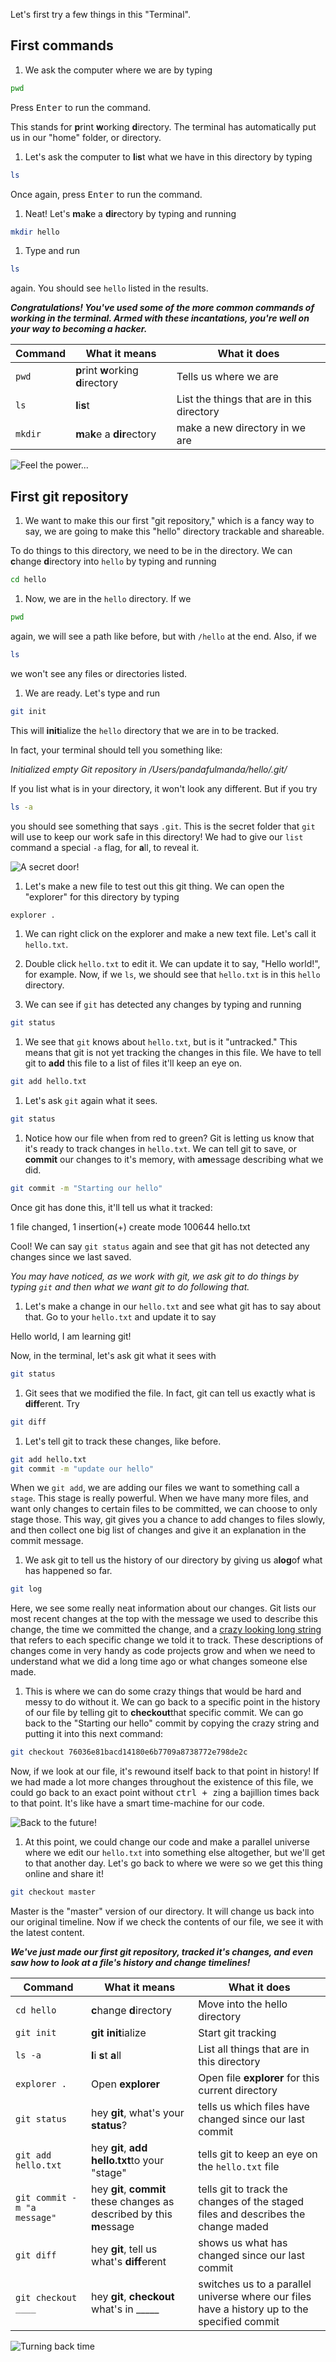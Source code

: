 Let's first try a few things in this "Terminal".

## First commands

1. We ask the computer where we are by typing

  ```bash
  pwd
  ```

  Press <kbd>Enter</kbd> to run the command.

  This stands for **p**rint **w**orking **d**irectory.  The terminal has automatically put us in our "home" folder, or directory.

1. Let's ask the computer to **l**i**s**t what we have in this directory by typing

  ```bash
  ls
  ```

  Once again, press <kbd>Enter</kbd> to run the command.

1. Neat! Let's **m**a**k**e a **dir**ectory by typing and running

  ```bash
  mkdir hello
  ```

1. Type and run

  ```bash
  ls
  ```

  again.  You should see ```hello``` listed in the results.

***Congratulations! You've used some of the more common commands of working in the terminal. Armed with these incantations, you're well on your way to becoming a hacker.***

| Command | What it means | What it does |
| ------- | ------------- | ------------ |
| `pwd` | **p**rint **w**orking **d**irectory | Tells us where we are |
| `ls` | **l**i**s**t | List the things that are in this directory |
| `mkdir` | **m**a**k**e a **dir**ectory | make a new directory in we are |

![Feel the power...](http://cdn.pastemagazine.com/www/blogs/awesome_of_the_day/harry%20potter%20animated%20gif.gif)

## First git repository

1. We want to make this our first "git repository," which is a fancy way to say, we are going to make this "hello" directory trackable and shareable.

  To do things to this directory, we need to be in the directory.  We can **c**hange **d**irectory into ```hello``` by typing and running

  ```bash
  cd hello
  ```

1. Now, we are in the ```hello``` directory.  If we

  ```bash
  pwd
  ```

  again, we will see a path like before, but with `/hello` at the end.  Also, if we

  ```bash
  ls
  ```
  we won't see any files or directories listed.

1. We are ready.  Let's type and run

  ```bash
  git init
  ```

  This will **init**ialize the `hello` directory that we are in to be tracked.

  In fact, your terminal should tell you something like:

  *Initialized empty Git repository in /Users/pandafulmanda/hello/.git/*

  If you list what is in your directory, it won't look any different. But if you try

  ```bash
  ls -a
  ```

  you should see something that says `.git`.  This is the secret folder that `git` will use to keep our work safe in this directory! We had to give our `list` command a special `-a` flag, for **a**ll, to reveal it.

  ![A secret door!](https://31.media.tumblr.com/d2cac9af6eec29f71f477d07d81cbaa6/tumblr_inline_n8pnawVld71ruskat.gif)

1. Let's make a new file to test out this git thing.  We can open the "explorer" for this directory by typing

  ``` bash
  explorer .
  ```

1. We can right click on the explorer and make a new text file.  Let's call it `hello.txt`.

1. Double click `hello.txt` to edit it.  We can update it to say, "Hello world!", for example.  Now, if we `ls`, we should see that `hello.txt` is in this `hello` directory.

1. We can see if `git` has detected any changes by typing and running

  ```bash
  git status
  ```

1. We see that `git` knows about `hello.txt`, but is it "untracked."  This means that git is not yet tracking the changes in this file.  We have to tell git to **add** this file to a list of files it'll keep an eye on.

  ```bash
  git add hello.txt
  ```

1. Let's ask `git` again what it sees.

  ```bash
  git status
  ```

1. Notice how our file when from red to green?  Git is letting us know that it's ready to track changes in `hello.txt`.  We can tell git to save, or **commit** our changes to it's memory, with a**m**essage describing what we did.

  ```bash
  git commit -m "Starting our hello"
  ```

  Once git has done this, it'll tell us what it tracked:

  1 file changed, 1 insertion(+)
  create mode 100644 hello.txt

  Cool!  We can say `git status` again and see that git has not detected any changes since we last saved.

  *You may have noticed, as we work with git, we ask git to do things by typing `git` and then what we want git to do following that.*

1. Let's make a change in our `hello.txt` and see what git has to say about that.  Go to your `hello.txt` and update it to say

  Hello world, I am learning git!

  Now, in the terminal, let's ask git what it sees with

  ```bash
  git status
  ```

1. Git sees that we modified the file.  In fact, git can tell us exactly what is **diff**erent.  Try

  ```bash
  git diff
  ```

1. Let's tell git to track these changes, like before.

  ```bash
  git add hello.txt
  git commit -m "update our hello"
  ```

  When we `git add`, we are adding our files we want to something call a `stage`.  This stage is really powerful.  When we have many more files, and want only changes to certain files to be committed, we can choose to only stage those.  This way, git gives you a chance to add changes to files slowly, and then collect one big list of changes and give it an explanation in the commit message.

1. We ask git to tell us the history of our directory by giving us a**log**of what has happened so far.

  ```bash
  git log
  ```

  Here, we see some really neat information about our changes.  Git lists our most recent changes at the top with the message we used to describe this change, the time we committed the change, and a [crazy looking long string](http://alblue.bandlem.com/2011/08/git-tip-of-week-objects.html) that refers to each specific change we told it to track.  These descriptions of changes come in very handy as code projects grow and when we need to understand what we did a long time ago or what changes someone else made.

1. This is where we can do some crazy things that would be hard and messy to do without it. We can go back to a specific point in the history of our file by telling git to **checkout**that specific commit.  We can go back to the "Starting our hello" commit by copying the crazy string and putting it into this next command:

  ```bash
  git checkout 76036e81bacd14180e6b7709a8738772e798de2c
  ```

  Now, if we look at our file, it's rewound itself back to that point in history!  If we had made a lot more changes throughout the existence of this file, we could go back to an exact point without <kbd>ctrl + z</kbd>ing a bajillion times back to that point.  It's like have a smart time-machine for our code.

  ![Back to the future!](http://theextraordinarysomething.com/wp-content/uploads/2013/11/back-to-the-future-gif.gif)

1. At this point, we could change our code and make a parallel universe where we edit our `hello.txt` into something else altogether, but we'll get to that another day.  Let's go back to where we were so we get this thing online and share it!

  ```bash
  git checkout master
  ```

  Master is the "master" version of our directory.  It will change us back into our original timeline.  Now if we check the contents of our file, we see it with the latest content.


***We've just made our first git repository, tracked it's changes, and even saw how to look at a file's history and change timelines!***

| Command     | What it means | What it does |
| ----------- | ------------- | ------------ |
| `cd hello`  | **c**hange **d**irectory | Move into the hello directory |
| `git init`  | **git init**ialize | Start git tracking |
| `ls -a`     | **l**i **s**t  **a**ll | List all things that are in this directory |
| `explorer .`  | Open **explorer**| Open file **explorer** for this current directory |
| `git status`  | hey **git**, what's your **status**?  | tells us which files have changed since our last commit |
| `git add hello.txt` | hey **git**, **add hello.txt**to your "stage" | tells git to keep an eye on the `hello.txt` file |
| `git commit -m "a message"` | hey **git**, **commit** these changes as described by this **m**essage | tells git to track the changes of the staged files and describes the change maded |
| `git diff` | hey **git**, tell us what's **diff**erent | shows us what has changed since our last commit |
| `git checkout ____` | hey **git**, **checkout** what's in _____ | switches us to a parallel universe where our files have a history up to the specified commit |

![Turning back time](http://blogjob.com/underthesun/files/2014/08/fanpop-time-turner.gif)
